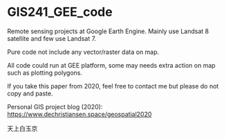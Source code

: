 # GIS241_GEE_code
Remote sensing projects at Google Earth Engine. Mainly use Landsat 8 satellite and few use Landsat 7.

Pure code not include any vector/raster data on map.

All code could run at GEE platform, some may needs extra action on map such as plotting polygons.

If you take this paper from 2020, feel free to contact me but please do not copy and paste.

Personal GIS project blog (2020): https://www.dechristiansen.space/geospatial2020

天上白玉京
